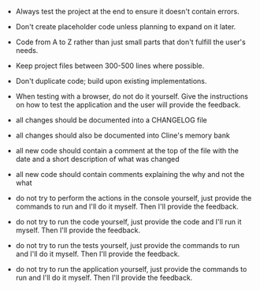 
- Always test the project at the end to ensure it doesn't contain errors.
- Don't create placeholder code unless planning to expand on it later.
- Code from A to Z rather than just small parts that don't fulfill the user's needs.
- Keep project files between 300-500 lines where possible.
- Don't duplicate code; build upon existing implementations.
- When testing with a browser, do not do it yourself. Give the instructions on how to test the application and the user will provide the feedback.
- all changes should be documented into a CHANGELOG file
- all changes should also be documented into Cline's memory bank
- all new code should contain a comment at the top of the file with the date and a short description of what was changed
- all new code should contain comments explaining the why and not the what

- do not try to perform the actions in the console yourself, just provide the commands to run and I'll do it myself. Then I'll provide the feedback.
- do not try to run the code yourself, just provide the code and I'll run it myself. Then I'll provide the feedback.
- do not try to run the tests yourself, just provide the commands to run and I'll do it myself. Then I'll provide the feedback.
- do not try to run the application yourself, just provide the commands to run and I'll do it myself. Then I'll provide the feedback.
